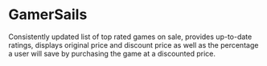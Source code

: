 # GamerSails
Consistently updated list of top rated games on sale, provides up-to-date ratings, displays original price and discount price as well as the percentage a user will save by purchasing the game at a discounted price.
